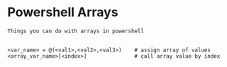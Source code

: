 # Powershell Arrays

    Things you can do with arrays in powershell
    
## 

    <var_name> = @(<val1>,<val2>,<val3>)    # assign array of values
    <array_var_name>[<index>]               # call array value by index
    
    
